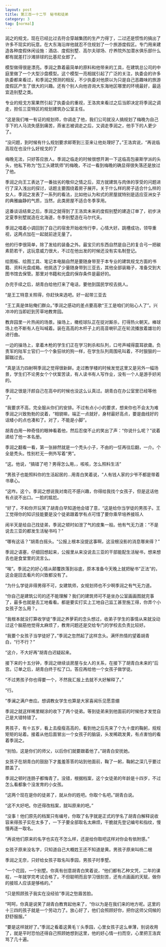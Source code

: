 ```yaml
---
layout: post
title: 第三百一十二节　秘书和徒弟
category: 3
tag: [normal]
---
```


润之的规戈，现在已经比过去符合穿越集团的生产力得丁，二过还是惯性的搞出了许多不现实的玩意。在大东海沿岸他就忍不住规划了一个旅游度假区。专门用来建造各种度假休闲设施：酒店、度假别墅、高尔夫球场、疗养院外加潜水俱乐部什么都有就差打沙滩排球的比基尼女郎了。

模型做得很是漂亮。季润之靠着最简单的原料和他带来的工具，在建筑总公司的中庭里做了一个大型沙盘模型。这个模型一亮相就引起了广泛的关注，执委会的许多执委都来看过，和季润之预测的相反，不少执委对他原以为只是自己恶趣味的旅游度假区产生了很大的兴趣。还有个别人向他咨询大东海地区哪里的环境最好，最适宜造别墅之类。

专业的规戈方案果然引起了执委会的重视，王洛宾来看过之后当即决定将季润之调走，担任三亚特区的规划建筑办公室主任。

“这是我们唯一有证的规划师，你调走了他，我们公司就没人搞规划了梅晚为自己手下的人马流失感到痛苦，燕雀志被调走之后，又调走季润之，他手下的人更少了。

“没问题，到时候有什么规划要求邮寄到三亚来让他处理好了。”王洛宾说，“再说临高现在也没什么好规戈的了

梅晚无法，只好答应放人。季润之临走的时候很想开涮一下这临高包豪斯学派的头头，他私下称为“包工头建筑师”的梅晚，不过一看到梅晚的确显得很失落还是放过了他。

季润之向王工表达了一番拙劣的敬仰之情之后，双方就建筑与肉体的享受的问题进行了深入浅出的探讨，话题主要围绕着房子展开。关于什么样的房子适合什么样的女人，季润之发表了一系列的看法，比如他认为和式的房屋就特别是适应亚洲女子的典雅幽静的气质，当然，此类房屋不适合冬季享用。

这番谈话结束之后，季润之就得到了王洛宾未来的度假别墅的建造订单了，初步决定夏季别墅就造在北海道，冬季别墅造在马尔代夫。

季润之唱着小调回到了自己的宿舍开始收怜行李，心情大好。跳槽成功，领导重视，这两点加在一起就前途无量了。

他的行李很简单，除了发给的装备之外。最宝贝的东西自然是自己的复合弓一把碳素箭若干，这玩意威力很大，不过在他出发的时候还没有实名制登记。

绘图板、绘图工具、笔记本电脑自然是要随身带至于本专业的建筑规戈方面的书籍、资料光盘成箱。他挑选了少量随身带到三亚去，其他全部装箱子，准备交到大图书馆去保管。那里对书籍和光盘的保存条件是最好的。

办完手续之后，胡青白给他打来了电话，要他到国民学校去挑人。

“是王工特意关照得，你赶快来选吧。好一起带三亚去

“王工真是体贴俺们群众。”季润之感动的差点要高歌“王工是咱们的贴心人了”。兴冲冲的当即赶到芳草地教育园。

教弃园里一片热闹的场景。操场上，橄榄球队正在捉对厮杀，打得热火朝天。棒球场上也不断有人在叫喊着。装在高高的木杆子上的高音喇叭正在轮流播放着雄壮的进行曲。

一边的操场上，拿着木枪的学生们正在学习刺杀和队列，口号声喊得震耳欲聋。负责军的陆军士官们一个个象狂吠的狗一样，在学生队列周围吼叫着，不时狠狠的一脚踹过去。

“真是活力四射啊季润之觉得很新鲜。走过教学楼的时候发觉这里又是另外一幅场景，学生们不论男女个个伏案苦读，有人读书有人写作业，没有一个人是游手好闲的。

季润之很是汗颜自己在高中的时候也没这么认真过。胡青白在办公室里已经等他了。

“我要求不高，完全服从你们的安排。不过有点小小的要求，想来你也不会太为难季润之兴致勃勃的说着，“相貌嘛，端正一点就好，身材最好高点，要是曲线好的话矮小的点也凑和了。对了，不能是小脚”。

胡青白用一种奇怪的眼神看着他，然后忍俊不止的笑出了声：“你说什么呢？”说着递给了他一本名册。

季润之翻看一看，第一张赫然就是一个秃头小子，不由的一怔再往后翻，一介。个全是秃头。性别栏无一例外写着“男”。

“这。他说，“搞错了吧？男得怎么用，，咳咳，怎么照料生活”

“男孩子也能照料你的生活起居的…用青白笑着说，“人有钱人家的少爷不都是带着书章心。

“这咋。这个。季润之想说我对南花不感兴趣，你得给我找个女孩子，但是这话他有点说不出口。一脸的尴尬。

“好了，不和你开玩笑了胡青白早知道他会错了意，“这是给你当学徒的男孩子。王工觉得你的知识技能要是没个徒弟跟着学有点可惜了要你乘早培养接班人

闹半天是给自己找徒弟，季润之顿时如泄了气的皮集一般。他有气无力道：“不是说去三亚的都发生活秘书吗？”

“哪有这话？”胡青白摇头。“公报上根本没提这事啊，这没根没影的消息哪来得？”

季润之语塞，仔细回想起来，公报里从来没说去三亚的干部能配生活秘书，想来想去也是食堂里的流言么。

“唉”。季润之的好心情从颠覆跌落到谷底，原本准备今天晚上就把秘书“正法”的，这会是回去看片的兴致都没有了。

“为什么学徒非得男得不可，女建筑师，女规划师也不少啊季润之有气无力道。

“你自己是建筑公司的还不能理解？我们的建筑师可不是坐办公室画画图就完事了，最多也就是去工地看看。都是要实打实上工地自己监工甚至施工得，你弄个小女孩子怎么用？。

“我根本就没打算收学徒”季润之养萝莉的念头想过，收弟子学生的事情从来就没动过这个脑筋他觉得太麻烦了，教育问题还是交给专门的学校去负责比较好。

“我要个女孩子当学徒好了。”季润之忽然起了这样念头。满怀热情的望着胡青白，“行不行？”

“这介，不大好再”胡青白迟疑起来。

接下来的十五分钟，季润之继续谈房屋与女人的关系，在接下了胡青白未来的“后宫。订单之后，胡青白终于松了口。答应再给他一个女孩子做学徒。

“不过男孩子你也得要一个，不然我汇报上去就不大好解释了。”

“行。

”季澜之满户叁应。想调教女学生也算是大家喜闻乐见愿意绷

季润之就这样稀里糊涂的收下了两个徒弟。等到徒弟来到他面前的时候他才发觉自己是大错特错了。

男孩子，有十五岁，看上去瘦瘦高高的，看到他之后先来了个九十度的鞠躬，规规矩矩的站着。接着从他后面冒出一个女孩子的脑袋，头发稀疏发黄，有点害怕的看着季润之。

“别怕，这是你们的师父，以后你们就要跟着他了。”胡青白安抚她。

女孩子在胡青白的鼓励下才羞羞答答的站到他面前，鞠了一躬，鞠躬之深几乎要过膝盖了。

季润之顿时连肠子都悔青了。没错，根据档案，这个女徒弟的年龄是十四岁，不过怎么看都象个没发育的小女孩。

“这两个现在是你的徒弟了，就从你的姓吧。你取个名吧。”胡青白说。

“这不大好吧。你还得改档案，就叫原来的吧。”

“没事！他们原先的档案只有编号，你取了名字就是正式的学名了胡青白解释说收容来得孩子实在太多了，一下子要全部取名太麻烦，干脆就先登记编号和指纹，慢慢再逐一取名。

“再说他们原来的名字也实在不怎么样，还是给你取吧这样对你会有依附感。”

女孩子原来没名字，只知道自己大概姓王还不知道是黄。男孩子原来叫杨二根

季润之无奈，只好给女孩子取名叫季园，男孩子时季墅。

“一个花园，一个别墅。你真有创意胡青白笑着说，“他们都有乙种文凭，二年的课程，一年就学完考试合格了。不但聪明而且学习很刻苦，还有点画画的天赋，做你的接班人应该是够格的。”

“只是照顾孩子我实在没经验”季润之愁眉苦脸。

“呵呵，你真是说笑了胡青白教育起他来了，“你以为是在我们来的地方呢。这里的十三四的孩子就是一个劳动力了。放心好了，他们会照顾好你，把你这师父伺候的舒舒服服。”

“要是这样就好了。”季润之看着这黄毛丫头季园，心里女孩子这么单薄，别说收用了，就是平时恐怕还得自己照顾她想到这里，他的好心情一扫而空，心里把王洛宾骂了几十遍。
